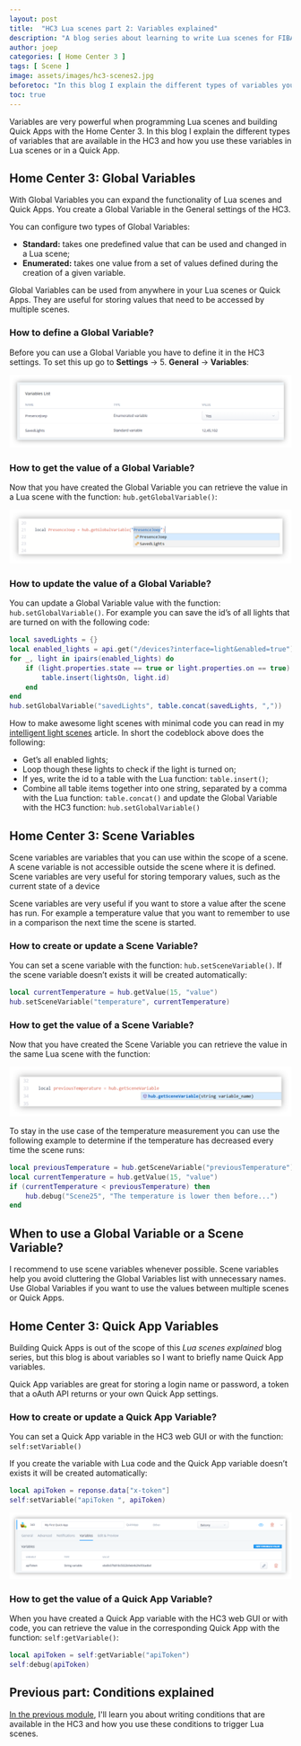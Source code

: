 ```yaml
---
layout: post
title:  "HC3 Lua scenes part 2: Variables explained"
description: "A blog series about learning to write Lua scenes for FIBARO Home Center 3"
author: joep
categories: [ Home Center 3 ]
tags: [ Scene ]
image: assets/images/hc3-scenes2.jpg
beforetoc: "In this blog I explain the different types of variables you can use in Lua scenes."
toc: true
---
```


Variables are very powerful when programming Lua scenes and building Quick Apps with the Home Center 3. In this blog I explain the different types of variables that are available in the HC3 and how you use these variables in Lua scenes or in a Quick App.

## Home Center 3: Global Variables

With Global Variables you can expand the functionality of Lua scenes and Quick Apps. You create a Global Variable in the General settings of the HC3.

You can configure two types of Global Variables: 

- **Standard:** takes one predefined value that can be used and changed in a Lua scene;
- **Enumerated:** takes one value from a set of values defined during the creation of a given variable.

Global Variables can be used from anywhere in your Lua scenes or Quick Apps. They are useful for storing values that need to be accessed by multiple scenes.

### How to define a Global Variable?

Before you can use a Global Variable you have to define it in the HC3 settings. To set this up go to **Settings** → 5. **General** → **Variables**:

![hc3-scenes2-01.png](../assets/images/hc3-scenes2-01.png)

### How to get the value of a Global Variable?

Now that you have created the Global Variable you can retrieve the value in a Lua scene with the function: `hub.getGlobalVariable()`:

![hc3-scenes2-04.png](../assets/images/hc3-scenes2-04.png)

### How to update the value of a Global Variable?

You can update a Global Variable value with the function: `hub.setGlobalVariable()`. For example you can save the id’s of all lights that are turned on with the following code:

```lua
local savedLights = {}
local enabled_lights = api.get("/devices?interface=light&enabled=true") or {}
for _, light in ipairs(enabled_lights) do
    if (light.properties.state == true or light.properties.on == true) then
        table.insert(lightsOn, light.id)
    end
end
hub.setGlobalVariable("savedLights", table.concat(savedLights, ","))
```

How to make awesome light scenes with minimal code you can read in my [intelligent light scenes](https://docs.joepverhaeg.nl/hc3-lualightscene/) article. In short the codeblock above does the following:

- Get’s all enabled lights;
- Loop though these lights to check if the light is turned on;
- If yes, write the id to a table with the Lua function: `table.insert()`;
- Combine all table items together into one string, separated by a comma with the Lua function: `table.concat()` and update the Global Variable with the HC3 function: `hub.setGlobalVariable()`

## Home Center 3: Scene Variables

Scene variables are variables that you can use within the scope of a scene. A scene variable is not accessible outside the scene where it is defined. Scene variables are very useful for storing temporary values, such as the current state of a device

Scene variables are very useful if you want to store a value after the scene has run. For example a temperature value that you want to remember to use in a comparison the next time the scene is started. 

### How to create or update a Scene Variable?

You can set a scene variable with the function: `hub.setSceneVariable()`. If the scene variable doesn’t exists it will be created automatically:

```lua
local currentTemperature = hub.getValue(15, "value")
hub.setSceneVariable("temperature", currentTemperature)
```

### How to get the value of a Scene Variable?

Now that you have created the Scene Variable you can retrieve the value in the same Lua scene with the function:

![hc3-scenes2-03.png](../assets/images/hc3-scenes2-03.png)

To stay in the use case of the temperature measurement you can use the following example to determine if the temperature has decreased every time the scene runs:

```lua
local previousTemperature = hub.getSceneVariable("previousTemperature")
local currentTemperature = hub.getValue(15, "value")
if (currentTemperature < previousTemperature) then
	hub.debug("Scene25", "The temperature is lower then before...")
end
```

## When to use a Global Variable or a Scene Variable?

I recommend to use scene variables whenever possible. Scene variables help you avoid cluttering the Global Variables list with unnecessary names. Use Global Variables if you want to use the values between multiple scenes or Quick Apps.

## Home Center 3: Quick App Variables

Building Quick Apps is out of the scope of this *Lua scenes explained* blog series, but this blog is about variables so I want to briefly name Quick App variables.

Quick App variables are great for storing a login name or password, a token that a oAuth API returns or your own Quick App settings.

### How to create or update a Quick App Variable?

You can set a Quick App variable in the HC3 web GUI or with the function: `self:setVariable()`

If you create the variable with Lua code and the Quick App variable doesn’t exists it will be created automatically:

```lua
local apiToken = reponse.data["x-token"]
self:setVariable("apiToken ", apiToken)
```

![hc3-scenes2-02.png](../assets/images/hc3-scenes2-02.png)

### How to get the value of a Quick App Variable?

When you have created a Quick App variable with the HC3 web GUI or with code, you can retrieve the value in the corresponding Quick App with the function: `self:getVariable()`:

```lua
local apiToken = self:getVariable("apiToken")
self:debug(apiToken)
```

## Previous part: Conditions explained

[In the previous module](https://docs.joepverhaeg.nl/hc3-scenes-part1/), I'll learn you about writing conditions that are available in the HC3 and how you use these conditions to trigger Lua scenes.